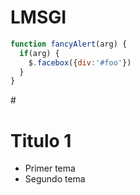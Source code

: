 # LMSGI

```javascript
function fancyAlert(arg) {
  if(arg) {
    $.facebox({div:'#foo'})
  }
}
```
 #<h1>Titulo 1</h1>
   * Primer tema
   * Segundo tema
